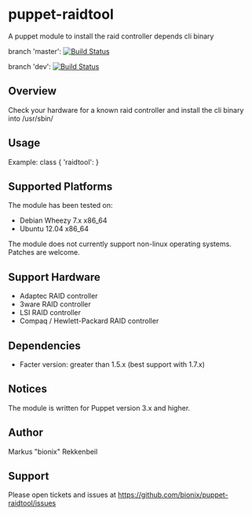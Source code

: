 puppet-raidtool
===============

A puppet module to install the raid controller depends cli binary

branch 'master':
[![Build Status][1]][2]

[1]: https://secure.travis-ci.org/bionix/puppet-raidtool.png
[2]: http://travis-ci.org/bionix/puppet-raidtool?branch=master

branch 'dev':
[![Build Status][3]][4]

[3]: https://secure.travis-ci.org/bionix/puppet-raidtool.png
[4]: http://travis-ci.org/bionix/puppet-raidtool?branch=dev



Overview
--------

Check your hardware for a known raid controller and install the cli binary into
/usr/sbin/


Usage
-----

Example:
    class { 'raidtool': }


Supported Platforms
-------------------

The module has been tested on:

* Debian Wheezy 7.x x86_64
* Ubuntu 12.04 x86_64

The module does not currently support non-linux operating systems. Patches are welcome.


Support Hardware
----------------

* Adaptec RAID controller
* 3ware RAID controller
* LSI RAID controller
* Compaq / Hewlett-Packard RAID controller


Dependencies
------------

* Facter version:  greater than 1.5.x (best support with 1.7.x)


Notices
-------

The module is written for Puppet version 3.x and higher.


Author
------

Markus "bionix" Rekkenbeil


Support
-------
Please open tickets and issues at https://github.com/bionix/puppet-raidtool/issues
